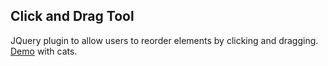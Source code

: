 ## Click and Drag Tool

JQuery plugin to allow users to reorder elements by clicking and dragging.
[Demo](http://aplarson.github.io/photo_orderer/) with cats.
